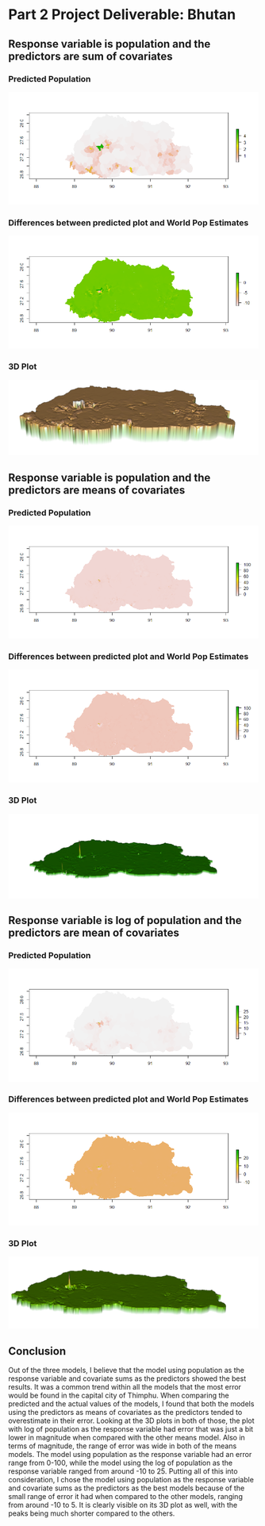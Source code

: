 # Part 2 Project Deliverable: Bhutan

## Response variable is population and the predictors are sum of covariates

### Predicted Population
![](Population_Sums.png)
### Differences between predicted plot and World Pop Estimates
![](Bhutan_Diffsums.png)
### 3D Plot
![](RasterVis_Sums.png)

## Response variable is population and the predictors are means of covariates

### Predicted Population
![](Population_means.png)
### Differences between predicted plot and World Pop Estimates
![](Diff_means.png)
### 3D Plot
![](RasterVis_Means.png)

## Response variable is log of population and the predictors are mean of covariates

### Predicted Population
![](Population_log.png)
### Differences between predicted plot and World Pop Estimates
![](Diff_log.png)
### 3D Plot
![](RasterVis_Log.png)

## Conclusion

Out of the three models, I believe that the model using population as the response variable and covariate sums as the predictors showed the best results. It was a common trend within all the models that the most error would be found in the capital city of Thimphu. When comparing the predicted and the actual values of the models, I found that both the models using the predictors as means of covariates as the predictors tended to overestimate in their error. Looking at the 3D plots in both of those, the plot with log of population as the response variable had error that was just a bit lower in magnitude when compared with the other means model. Also in terms of magnitude, the range of error was wide in both of the means models. The model using population as the response variable had an error range from 0-100, while the model using the log of population as the response variable ranged from around -10 to 25. Putting all of this into consideration, I chose the model using population as the response variable and covariate sums as the predictors as the best models because of the small range of error it had when compared to the other models, ranging from around -10 to 5. It is clearly visible on its 3D plot as well, with the peaks being much shorter compared to the others.
